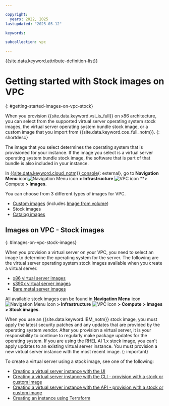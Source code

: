 ```yaml
---

copyright:
  years: 2022, 2025
lastupdated: "2025-05-12"

keywords:

subcollection: vpc

---
```


{{site.data.keyword.attribute-definition-list}}

# Getting started with Stock images on VPC
{: #getting-started-images-on-vpc-stock}

When you provision {{site.data.keyword.vsi_is_full}} on x86 architecture, you can select from the supported virtual server operating system stock images, the virtual server operating system bundle stock image, or a custom image that you import from {{site.data.keyword.cos_full_notm}}.
{: shortdesc}

The image that you select determines the operating system that is provisioned for your instance. If the image you select is a virtual server operating system bundle stock image, the software that is part of that bundle is also included in your instance.

In [{{site.data.keyword.cloud_notm}} console](/login){: external}, go to **Navigation Menu** icon![Navigation Menu icon](../icons/icon_hamburger.svg) **> Infrastructure** ![VPC icon](../../icons/vpc.svg) **> Compute **> Images**.

You can choose from 3 different types of images for VPC.
* [Custom images](/docs/vpc?topic=vpc-planning-custom-images) (includes [Image from volume](/docs/vpc?topic=vpc-image-from-volume-vpc))
* Stock images
* [Catalog images](/docs/vpc?topic=vpc-getting-started-images-on-vpc-catalog)

## Images on VPC - Stock images
{: #images-on-vpc-stock-images}

When you provision a virtual server on your VPC, you need to select an image to determine the operating system for the server. The following are the virtual server operating system stock images available when you create a virtual server.

* [x86 virtual server images](/docs/vpc?topic=vpc-about-images)
* [s390x virtual server images](/docs/vpc?topic=vpc-vsabout-images)
* [Bare metal server images](/docs/vpc?topic=vpc-bare-metal-image)

All available stock images can be found in **Navigation Menu** icon![Navigation Menu icon](../icons/icon_hamburger.svg) **> Infrastructure** ![VPC icon](../../icons/vpc.svg) **> Compute** **> Images** **> Stock images**.

When you use an {{site.data.keyword.IBM_notm}} stock image, you must apply the latest security patches and any updates that are provided by the operating system vendor. After you provision a virtual server, it is your responsibility to continue to regularly make package updates for the operating system. If you are using the RHEL AI 1.x stock image, you can't apply updates to an existing virtual server instance. You must provision a new virtual server instance with the most recent image.
{: important}

To create a virtual server using a stock image, see one of the following:
* [Creating a virtual server instance with the UI](/docs/vpc?topic=vpc-creating-virtual-servers&interface=ui#creating-virtual-servers-ui)
* [Creating a virtual server instance with the CLI - provision with a stock or custom image](/docs/vpc?topic=vpc-creating-virtual-servers&interface=cli#instance-create-from-image-cli)
* [Creating a virtual server instance with the API - provision with a stock or custom image](/docs/vpc?topic=vpc-creating-virtual-servers&interface=api#create-instance-stock-custom-image-api)
* [Creating an instance using Terraform](/docs/vpc?topic=vpc-creating-virtual-servers&interface=terraform#create-instance-using-terraform)
